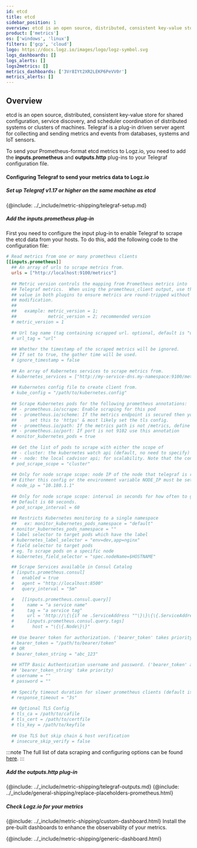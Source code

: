 ```yaml
---
id: etcd
title: etcd
sidebar_position: 1
overview: etcd is an open source, distributed, consistent key-value store for shared configuration, service discovery, and scheduler coordination of distributed systems or clusters of machines. Telegraf is a plug-in driven server agent for collecting and sending metrics and events from databases, systems and IoT sensors.
product: ['metrics']
os: ['windows', 'linux']
filters: ['gcp', 'cloud']
logo: https://docs.logz.io/images/logo/logz-symbol.svg
logs_dashboards: []
logs_alerts: []
logs2metrics: []
metrics_dashboards: ['3Vr8IYt2XR2LEKP6PeVV0r']
metrics_alerts: []
---
```




## Overview

etcd is an open source, distributed, consistent key-value store for shared configuration, service discovery, and scheduler coordination of distributed systems or clusters of machines. Telegraf is a plug-in driven server agent for collecting and sending metrics and events from databases, systems and IoT sensors.

To send your Prometheus-format etcd metrics to Logz.io, you need to add the **inputs.prometheus** and **outputs.http** plug-ins to your Telegraf configuration file.

<!-- logzio-inject:install:grafana:dashboards ids=["3Vr8IYt2XR2LEKP6PeVV0r"] -->

#### Configuring Telegraf to send your metrics data to Logz.io

 

##### Set up Telegraf v1.17 or higher on the same machine as etcd

{@include: ../_include/metric-shipping/telegraf-setup.md}
 
##### Add the inputs.prometheus plug-in

First you need to configure the input plug-in to enable Telegraf to scrape the etcd data from your hosts. To do this, add the following code to the configuration file:


``` ini
# Read metrics from one or many prometheus clients
[[inputs.prometheus]]
  ## An array of urls to scrape metrics from.
  urls = ["http://localhost:9100/metrics"]
  
  ## Metric version controls the mapping from Prometheus metrics into
  ## Telegraf metrics.  When using the prometheus_client output, use the same
  ## value in both plugins to ensure metrics are round-tripped without
  ## modification.
  ##
  ##   example: metric_version = 1; 
  ##            metric_version = 2; recommended version
  # metric_version = 1
  
  ## Url tag name (tag containing scrapped url. optional, default is "url")
  # url_tag = "url"
  
  ## Whether the timestamp of the scraped metrics will be ignored.
  ## If set to true, the gather time will be used.
  # ignore_timestamp = false
  
  ## An array of Kubernetes services to scrape metrics from.
  # kubernetes_services = ["http://my-service-dns.my-namespace:9100/metrics"]
  
  ## Kubernetes config file to create client from.
  # kube_config = "/path/to/kubernetes.config"
  
  ## Scrape Kubernetes pods for the following prometheus annotations:
  ## - prometheus.io/scrape: Enable scraping for this pod
  ## - prometheus.io/scheme: If the metrics endpoint is secured then you will need to
  ##     set this to 'https' & most likely set the tls config.
  ## - prometheus.io/path: If the metrics path is not /metrics, define it with this annotation.
  ## - prometheus.io/port: If port is not 9102 use this annotation
  # monitor_kubernetes_pods = true
  
  ## Get the list of pods to scrape with either the scope of
  ## - cluster: the kubernetes watch api (default, no need to specify)
  ## - node: the local cadvisor api; for scalability. Note that the config node_ip or the environment variable NODE_IP must be set to the host IP.
  # pod_scrape_scope = "cluster"
  
  ## Only for node scrape scope: node IP of the node that telegraf is running on.
  ## Either this config or the environment variable NODE_IP must be set.
  # node_ip = "10.180.1.1"
	
  ## Only for node scrape scope: interval in seconds for how often to get updated pod list for scraping.
  ## Default is 60 seconds.
  # pod_scrape_interval = 60
  
  ## Restricts Kubernetes monitoring to a single namespace
  ##   ex: monitor_kubernetes_pods_namespace = "default"
  # monitor_kubernetes_pods_namespace = ""
  # label selector to target pods which have the label
  # kubernetes_label_selector = "env=dev,app=nginx"
  # field selector to target pods
  # eg. To scrape pods on a specific node
  # kubernetes_field_selector = "spec.nodeName=$HOSTNAME"

  ## Scrape Services available in Consul Catalog
  # [inputs.prometheus.consul]
  #   enabled = true
  #   agent = "http://localhost:8500"
  #   query_interval = "5m"

  #   [[inputs.prometheus.consul.query]]
  #     name = "a service name"
  #     tag = "a service tag"
  #     url = 'http://\{\{if ne .ServiceAddress ""\}\}\{\{.ServiceAddress\}\}{{else}}\{\{.Address\}\}{{end}}:\{\{.ServicePort\}\}/{{with .ServiceMeta.metrics_path}}\{\{.\}\}{{else}}metrics{{end}}'
  #     [inputs.prometheus.consul.query.tags]
  #       host = "\{\{.Node\}\}"
  
  ## Use bearer token for authorization. ('bearer_token' takes priority)
  # bearer_token = "/path/to/bearer/token"
  ## OR
  # bearer_token_string = "abc_123"
  
  ## HTTP Basic Authentication username and password. ('bearer_token' and
  ## 'bearer_token_string' take priority)
  # username = ""
  # password = ""
  
  ## Specify timeout duration for slower prometheus clients (default is 3s)
  # response_timeout = "3s"
  
  ## Optional TLS Config
  # tls_ca = /path/to/cafile
  # tls_cert = /path/to/certfile
  # tls_key = /path/to/keyfile
  
  ## Use TLS but skip chain & host verification
  # insecure_skip_verify = false

```

:::note
The full list of data scraping and configuring options can be found [here](https://github.com/influxdata/telegraf/tree/master/plugins/inputs/prometheus).
:::
 

##### Add the outputs.http plug-in

{@include: ../_include/metric-shipping/telegraf-outputs.md}
{@include: ../_include/general-shipping/replace-placeholders-prometheus.html}

##### Check Logz.io for your metrics
{@include: ../_include/metric-shipping/custom-dashboard.html} Install the pre-built dashboards to enhance the observability of your metrics.

<!-- logzio-inject:install:grafana:dashboards ids=["3Vr8IYt2XR2LEKP6PeVV0r"] -->

{@include: ../_include/metric-shipping/generic-dashboard.html} 


 
